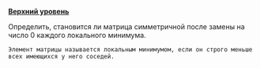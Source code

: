 **[Верхний уровень](https://github.com/KristianKuznetsov/JavaPractice)**

Определить, становится ли матрица симметричной после замены на число 0 каждого локального минимума. 
```
Элемент матрицы называется локальным минимумом, если он строго меньше всех имеющихся у него соседей. 
```
